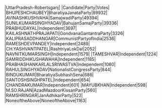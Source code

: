  
|UttarPradesh-Robertsganj|
|Candidate|Party|Votes|
|BHUPESHCHAUBEY|BharatiyaJanataParty|89932|
|AVINASHKUSHVAHA|SamajwadiParty|49394|
|SUNILKUMARSINGHYADAV|BahujanSamajParty|39336|
|PRABHUDAYAL|Independent|3697|
|KAILASHNATHPRAJAPATI|GondvanaGantantraParty|3326|
|KALIPRASADDHANGAR|CommunistPartyofIndia|2536|
|RAMESHDEVPANDEY|Independent|2489|
|CH.YASHVANTPATEL|RashtriyaLokDal|2052|
|NAVNITKUMARSINGH|Independent|1579|
|TAMESHVAR|Independent|1224|
|SAMRIDDHIKUSHAWAHA|Independent|1185|
|PRABHASHANKARLALSRIWASTVA|Independent|1060|
|RAHULSINGHYADAV|NationalistCongressParty|844|
|BINDUKUMAR|BharatiyaSubhashSena|686|
|SANTOSHSINGHPATEL|Independent|654|
|CHANDRAKUMAR|Independent|601|
|MAYUBKHAN|Independent|598|
|M.SO.RAJAN|AzadMazdoorKissanParty|560|
|RAMSHRINGAR|JanAdhikarParty|522|
|NoneoftheAbove|NoneoftheAbove|1163|
